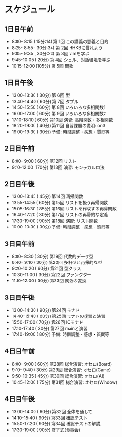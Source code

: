 スケジュール
============

1日目午前
---------

*  8:00- 8:15 ( 15分:14) 第 1回 この講義の意義と目的
*  8:25- 8:55 ( 30分:34) 第 2回 HHKBに慣れよう
*  9:05- 9:35 ( 30分:23) 第 3回 vimを学ぶ
*  9:45-10:05 ( 20分) 第 4回 シェル、対話環境を学ぶ
* 10:15-12:00 (105分) 第 5回 関数

1日目午後
---------

* 13:00-13:30 ( 30分) 第 6回 型
* 13:40-14:40 ( 60分) 第 7回 タプル
* 14:50-15:50 ( 60分) 第 8回 いろいろな多相関数1
* 16:00-17:00 ( 60分) 第 9回 いろいろな多相関数2
* 17:10-18:10 ( 60分) 第10回 演習: 高階関数・多相関数
* 18:20-19:00 ( 40分) 第11回 自習課題の説明: on3
* 19:00-19:30 ( 30分) 予備: 時間調整・感想・質問等

2日目午前
---------

*  8:00- 9:00 ( 60分) 第12回 リスト
*  9:10-12:00 (170分) 第13回 演習: モンテカルロ法

2日目午後
---------

* 13:00-13:45 ( 45分) 第14回 再帰関数
* 13:55-14:55 ( 60分) 第15回 リストを扱う再帰関数
* 15:05-16:30 ( 85分) 第16回 リストを作成する再帰関数
* 16:40-17:20 ( 30分) 第17回 リストの再帰的な定義
* 17:30-19:00 ( 90分) 第18回 演習: リスト関数
* 19:00-19:30 ( 30分) 予備: 時間調整・感想・質問等

3日目午前
---------

*  8:00- 8:30 ( 30分) 第19回 代数的データ型
*  8:40- 9:10 ( 30分) 第20回 多相型と再帰的な型
*  9:20-10:20 ( 60分) 第21回 型クラス
* 10:30-11:00 ( 30分) 第22回 ファンクター
* 11:10-12:00 ( 50分) 第23回 関数の変換

3日目午後
---------

* 13:00-14:30 ( 90分) 第24回 モナド
* 14:40-15:40 ( 60分) 第25回 モナドの復習と演習
* 15:50-17:00 ( 70分) 第26回 IOモナド
* 17:10-17:40 ( 30分) 第27回 mainと演習
* 17:40-19:00 ( 80分) 予備: 時間調整・感想・質問等

4日目午前
---------

*  8:00- 9:00 ( 60分) 第28回 総合演習: オセロ(Board)
*  9:10- 9:40 ( 30分) 第29回 総合演習: オセロ(Game)
*  9:50-10:35 ( 45分) 第30回 総合演習: オセロ(AI)
* 10:45-12:00 ( 75分) 第31回 総合演習: オセロ(Window)

4日目午後
---------

* 13:00-14:00 ( 60分) 第32回 全体を通して
* 14:10-15:40 ( 90分) 第33回 確認テスト
* 15:50-17:20 ( 90分) 第34回 確認テストの解説
* 17:30-19:00 ( 90分) 修了式(食事会)
